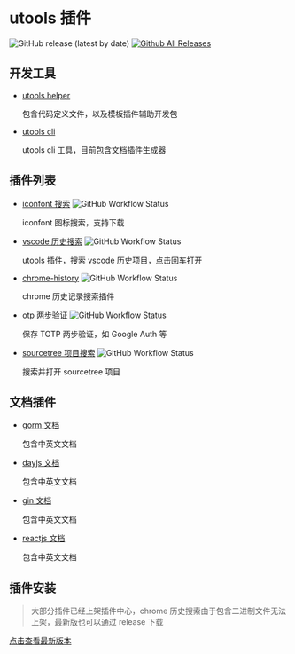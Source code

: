 # utools 插件

![GitHub release (latest by date)](https://img.shields.io/github/v/release/mohuishou/utools)
[![Github All Releases](https://img.shields.io/github/downloads/mohuishou/utools/total.svg)](https://github.com/mohuishou/utools/releases/latest)

## 开发工具

- [utools helper](./helper)

  包含代码定义文件，以及模板插件辅助开发包

- [utools cli](./cli)

  utools cli 工具，目前包含文档插件生成器

## 插件列表

- [iconfont 搜索](./plugins/iconfont)
  ![GitHub Workflow Status](https://img.shields.io/github/workflow/status/mohuishou/utools/build%20iconfont?label=iconfont)

  iconfont 图标搜索，支持下载

- [vscode 历史搜索](./plugins/vscode)
  ![GitHub Workflow Status](https://img.shields.io/github/workflow/status/mohuishou/utools/build%20vscode?label=vscode)

  utools 插件，搜索 vscode 历史项目，点击回车打开

- [chrome-history](./plugins/chrome-history)
  ![GitHub Workflow Status](https://img.shields.io/github/workflow/status/mohuishou/utools/build%20chrome%20history?label=ch)

  chrome 历史记录搜索插件

- [otp 两步验证](./plugins/otp)
  ![GitHub Workflow Status](https://img.shields.io/github/workflow/status/mohuishou/utools/build%20otp?label=otp)

  保存 TOTP 两步验证，如 Google Auth 等

- [sourcetree 项目搜索](./plugins/sourcetree)
  ![GitHub Workflow Status](https://img.shields.io/github/workflow/status/mohuishou/utools/build%20sourcetree?label=sourcetree)

  搜索并打开 sourcetree 项目

## 文档插件

- [gorm 文档](./docs/gorm)

  包含中英文文档

- [dayjs 文档](./docs/dayjs)

  包含中英文文档

- [gin 文档](./docs/gin)

  包含中英文文档

- [reactjs 文档](./docs/reactjs)

  包含中英文文档

## 插件安装

> 大部分插件已经上架插件中心，chrome 历史搜索由于包含二进制文件无法上架，最新版也可以通过 release 下载

[点击查看最新版本](https://github.com/mohuishou/utools/releases/latest)
